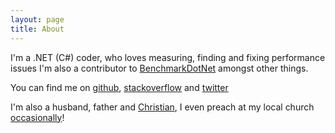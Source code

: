 ```yaml
---
layout: page
title: About
---
```


<p class="message">
  I'm a .NET (C#) coder, who loves measuring, finding and fixing performance issues
  I'm also a contributor to <a href="https://github.com/PerfDotNet/BenchmarkDotNet" target="_blank">BenchmarkDotNet</a> amongst other things.
</p>

You can find me on <a href="https://github.com/mattwarren/" target="_blank">github</a>, <a href="http://stackoverflow.com/users/4500/matt-warren" target="_blank">stackoverflow</a> and <a href="https://twitter.com/matthewwarren" target="_blank">twitter</a>

I'm also a husband, father and <a href="http://www.sloughbaptistchurch.org.uk/" target="_blank">Christian</a>, I even preach at my local church <a href="http://sloughbaptistchurch.sermon.net/main/main/10063654" target="_blank">occasionally</a>!